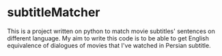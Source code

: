 # subtitleMatcher
This is a project written on python to match movie subtitles' sentences on different language. My aim to write this code is to be able to get English equivalence of dialogues of movies that I've watched in Persian subtitle.
